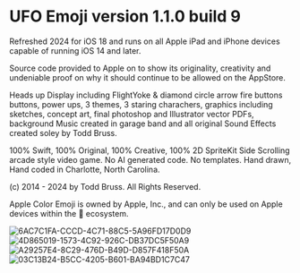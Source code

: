 # UFO Emoji version 1.1.0 build 9
Refreshed 2024 for iOS 18 and runs on all Apple iPad and iPhone devices capable of running iOS 14 and later.

Source code provided to Apple on to show its originality, creativity and undeniable proof on why it should continue to be allowed on the AppStore.

Heads up Display including FlightYoke & diamond circle arrow fire buttons buttons, power ups, 3 themes, 3 staring charachers, graphics including sketches, concept art, final photoshop and Illustrator vector PDFs, background Music created in garage band and all original Sound Effects created soley by Todd Bruss.

100% Swift, 100% Original, 100% Creative, 100% 2D SpriteKit Side Scrolling arcade style video game. No AI generated code. No templates. Hand drawn, Hand coded in Charlotte, North Carolina.

(c) 2014 - 2024 by Todd Bruss. All Rights Reserved.

Apple Color Emoji is owned by Apple, Inc., and can only be used on Apple devices within the  ecosystem.


![6AC7C1FA-CCCD-4C71-88C5-5A96FD17D0D9](https://github.com/user-attachments/assets/4f17927d-ebfd-40d5-9a00-cf4ce34167d7)
![4D865019-1573-4C92-926C-DB37DC5F50A9](https://github.com/user-attachments/assets/23d91374-ce24-473a-a3c6-55ab5133147d)
![A29257E4-8C29-476D-B49D-D857F418F50A](https://github.com/user-attachments/assets/1e94c9e0-1fd1-4980-918c-803dd90bb008)
![03C13B24-B5CC-4205-B601-BA94BD1C7C47](https://github.com/user-attachments/assets/b0502a80-9b0b-4a3f-aeba-9863f03f90f0)
